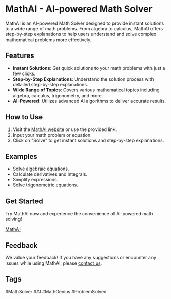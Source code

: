 # MathAI - AI-powered Math Solver


MathAI is an AI-powered Math Solver designed to provide instant solutions to a wide range of math problems. From algebra to calculus, MathAI offers step-by-step explanations to help users understand and solve complex mathematical problems more effectively.

## Features

- **Instant Solutions**: Get quick solutions to your math problems with just a few clicks.
- **Step-by-Step Explanations**: Understand the solution process with detailed step-by-step explanations.
- **Wide Range of Topics**: Covers various mathematical topics including algebra, calculus, trigonometry, and more.
- **AI-Powered**: Utilizes advanced AI algorithms to deliver accurate results.

## How to Use

1. Visit the [MathAI website](https://nx.aba.vg/mathsolver/mathai/) or use the provided link.
2. Input your math problem or equation.
3. Click on "Solve" to get instant solutions and step-by-step explanations.

## Examples

- Solve algebraic equations.
- Calculate derivatives and integrals.
- Simplify expressions.
- Solve trigonometric equations.

## Get Started

Try MathAI now and experience the convenience of AI-powered math solving!

[MathAI](https://nx.aba.vg/mathsolver/mathai/)

## Feedback

We value your feedback! If you have any suggestions or encounter any issues while using MathAI, please [contact us](mailto:mathai_support@example.com).


## Tags

#MathSolver #AI #MathGenius #ProblemSolved

